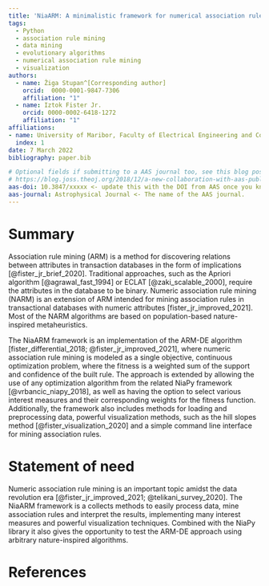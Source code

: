 ```yaml
---
title: 'NiaARM: A minimalistic framework for numerical association rule mining'
tags:
  - Python
  - association rule mining
  - data mining
  - evolutionary algorithms
  - numerical association rule mining
  - visualization
authors:
  - name: Žiga Stupan^[Corresponding author]
    orcid:  0000-0001-9847-7306
    affiliation: "1"
  - name: Iztok Fister Jr.
    orcid: 0000-0002-6418-1272
    affiliation: "1"
affiliations:
- name: University of Maribor, Faculty of Electrical Engineering and Computer Science
  index: 1
date: 7 March 2022
bibliography: paper.bib

# Optional fields if submitting to a AAS journal too, see this blog post:
# https://blog.joss.theoj.org/2018/12/a-new-collaboration-with-aas-publishing
aas-doi: 10.3847/xxxxx <- update this with the DOI from AAS once you know it.
aas-journal: Astrophysical Journal <- The name of the AAS journal.
---
```


# Summary

Association rule mining (ARM) is a method for discovering relations between attributes in transaction databases in the form of 
implications [@fister_jr_brief_2020]. Traditional approaches, such as the Apriori algorithm [@agrawal_fast_1994]
or ECLAT [@zaki_scalable_2000], require the attributes in the database to be binary. Numeric association rule mining (NARM)
is an extension of ARM intended for mining association rules in transactional databases with numeric
attributes [fister_jr_improved_2021]. Most of the NARM algorithms are based on population-based nature-inspired metaheuristics.

The NiaARM framework is an implementation of the ARM-DE algorithm [fister_differential_2018; @fister_jr_improved_2021], where
numeric association rule mining is modeled as a single objective, continuous optimization problem, where the fitness is a
weighted sum of the support and confidence of the built rule. The approach is extended by allowing the use of any optimization
algorithm from the related NiaPy framework [@vrbancic_niapy_2018], as well as having the option to select various interest 
measures and their corresponding weights for the fitness function.
Additionally, the framework also includes methods for loading and preprocessing data, powerful
visualization methods, such as the hill slopes method [@fister_visualization_2020] and a simple command line interface for
mining association rules. 

# Statement of need

Numeric association rule mining is an important topic amidst the data revolution 
era [@fister_jr_improved_2021; @telikani_survey_2020]. The NiaARM framework
is a collects methods to easily process data, mine association rules and interpret
the results, implementing many interest measures and powerful visualization techniques. Combined with the NiaPy
library it also gives the opportunity to test the ARM-DE approach using arbitrary nature-inspired algorithms.

# References
